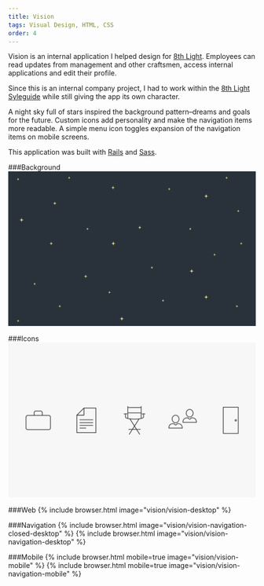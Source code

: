 ```yaml
---
title: Vision
tags: Visual Design, HTML, CSS
order: 4
---
```


Vision is an internal application I helped design for [8th Light](http://www.8thlight.com). Employees can read updates from management and other craftsmen, access internal applications and edit their profile.

Since this is an internal company project, I had to work within the [8th Light Syleguide](http://8thlight.com/styleguide) while still giving the app its own character.

A night sky full of stars inspired the background pattern–dreams and goals for the future. Custom icons add personality and make the navigation items more readable. A simple menu icon toggles expansion of the navigation items on mobile screens.

This application was built with [Rails](http://rubyonrails.org) and [Sass](http://sass-lang.com).

###Background
![Vision Background](/assets/images/work/vision/vision-background.svg)

###Icons
![Vision Icons](/assets/images/work/vision/vision-icons.svg)

###Web
{% include browser.html image="vision/vision-desktop" %}

###Navigation
{% include browser.html image="vision/vision-navigation-closed-desktop" %}
{% include browser.html image="vision/vision-navigation-desktop" %}

###Mobile
{% include browser.html mobile=true image="vision/vision-mobile" %}
{% include browser.html mobile=true image="vision/vision-navigation-mobile" %}
